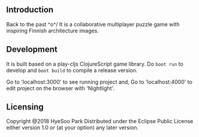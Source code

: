 ## Introduction
Back to the past \^o^/
It is a collaborative multiplayer puzzle game with inspiring Finnish architecture images.

## Development 
It is built based on a play-cljs ClojureScript game library.
Do `boot run` to develop and `boot build` to compile a release version.

Go to 'localhost:3000' to see running project and, 
Go to 'localhost:4000' to edit project on the browser with 'Nightlight'.

## Licensing
Copyright @2018 HyeSoo Park 
Distributed under the Eclipse Public License either version 1.0 or (at your option) any later version.